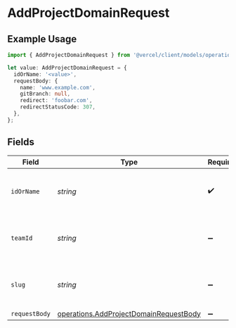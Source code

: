 # AddProjectDomainRequest

## Example Usage

```typescript
import { AddProjectDomainRequest } from '@vercel/client/models/operations';

let value: AddProjectDomainRequest = {
  idOrName: '<value>',
  requestBody: {
    name: 'www.example.com',
    gitBranch: null,
    redirect: 'foobar.com',
    redirectStatusCode: 307,
  },
};
```

## Fields

| Field         | Type                                                                                             | Required           | Description                                              |
| ------------- | ------------------------------------------------------------------------------------------------ | ------------------ | -------------------------------------------------------- |
| `idOrName`    | _string_                                                                                         | :heavy_check_mark: | The unique project identifier or the project name        |
| `teamId`      | _string_                                                                                         | :heavy_minus_sign: | The Team identifier to perform the request on behalf of. |
| `slug`        | _string_                                                                                         | :heavy_minus_sign: | The Team slug to perform the request on behalf of.       |
| `requestBody` | [operations.AddProjectDomainRequestBody](../../models/operations/addprojectdomainrequestbody.md) | :heavy_minus_sign: | N/A                                                      |
